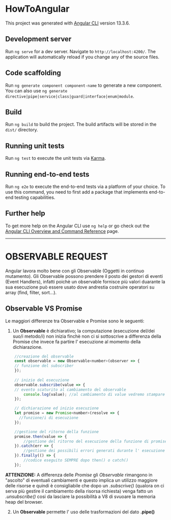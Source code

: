 # HowToAngular

This project was generated with [Angular CLI](https://github.com/angular/angular-cli) version 13.3.6.

## Development server

Run `ng serve` for a dev server. Navigate to `http://localhost:4200/`. The application will automatically reload if you change any of the source files.

## Code scaffolding

Run `ng generate component component-name` to generate a new component. You can also use `ng generate directive|pipe|service|class|guard|interface|enum|module`.

## Build

Run `ng build` to build the project. The build artifacts will be stored in the `dist/` directory.

## Running unit tests

Run `ng test` to execute the unit tests via [Karma](https://karma-runner.github.io).

## Running end-to-end tests

Run `ng e2e` to execute the end-to-end tests via a platform of your choice. To use this command, you need to first add a package that implements end-to-end testing capabilities.

## Further help

To get more help on the Angular CLI use `ng help` or go check out the [Angular CLI Overview and Command Reference](https://angular.io/cli) page.

---

# OBSERVABLE REQUEST

Angular lavora molto bene con gli Observable (Oggetti in continuo mutamento). Gli Observable possono prendere il posto dei gestori di eventi (Event Handlers), infatti poichè un observable fornisce più valori duarante la sua esecuzione può essere usato dove andrestia costruire operatori su array (find, filter, sort...).

## Observable VS Promise

Le maggiori differenze tra Observable e Promise sono le seguenti:

1. Un **Observable** è dichiarativo; la computazione (esecuzione del/dei suo/i metodo/i) non inizia finchè non ci si sottoscrive a differenza della Promise che invece fa partire l' esecuzione al momento della dichiarazione.
```javascript
    //creazione del observable
    const observable = new Observable<number>(observer => {
    // funzione del subscriber
    });
    
    // inizio del esecuzione
    observable.subscribe(value => {
    // evento scaturito al cambiamento del observable
        console.log(value); //al cambiamento di value vedremo stampare in console il nuovo valore aggiornato
    });
```

```javascript
    // dichiarazione ed inizio esecuzione
    let promise = new Promise<number>(resolve => {
      //funzione/i di esecuzione
    });

    //gestione del ritorno della funzione
    promise.then(value => {
        //gestione del ritorno del esecuzione della funzione di promise
    }).catch(err => {
        //gestione dei possibili errori generati durante l' esecuzione
    }).finally(() => {
        //codice eseguito SEMPRE dopo then() o catch()
    });
```

**ATTENZIONE:** A differenza delle *Promise* gli *Observable* rimangono in "ascolto" di eventuali cambiamenti e questo implica un utilizzo maggiore delle risorse e quindi è consigliabile che dopo un *.subscrive()* (qualora on ci serva più gestire il cambiamento della risorsa richiesta) venga fatto un *.unsubscribe()* cosi da lasciare la possibilità a V8 di svuoare la memoria heap del browser.

2. Un **Observable** permette l' uso delle trasformazioni del dato **.pipe()**

